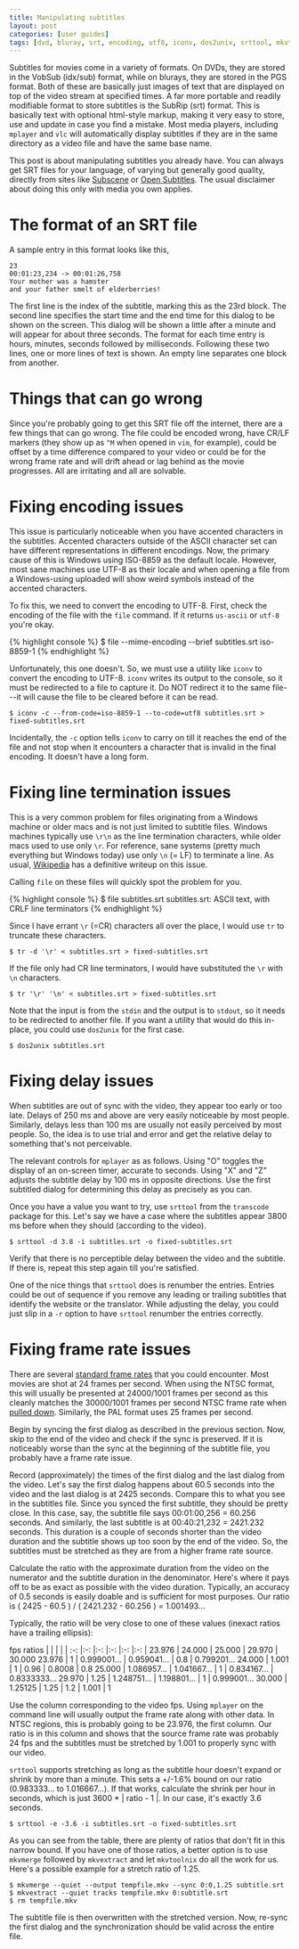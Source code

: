 ```yaml
---
title: Manipulating subtitles
layout: post
categories: [user guides]
tags: [dvd, bluray, srt, encoding, utf8, iconv, dos2unix, srttool, mkvtoolnix]
---
```


Subtitles for movies come in a variety of formats.
On DVDs, they are stored in the VobSub (idx/sub) format, while on blurays, they are stored in the PGS format.
Both of these are basically just images of text that are displayed on top of the video stream at specified times.
A far more portable and readily modifiable format to store subtitles is the SubRip (srt) format.
This is basically text with optional html-style markup, making it very easy to store, use and update in case you find a mistake.
Most media players, including `mplayer` and `vlc` will automatically display subtitles if they are in the same directory as a video file and have the same base name.

This post is about manipulating subtitles you already have.
You can always get SRT files for your language, of varying but generally good quality, directly from sites like [Subscene](http://www.subscene.com) or [Open Subtitles](http://www.opensubtitles.org/en/search).
The usual disclaimer about doing this only with media you own applies.

# The format of an SRT file

A sample entry in this format looks like this,

    23
    00:01:23,234 -> 00:01:26,758
    Your mother was a hamster
    and your father smelt of elderberries!

The first line is the index of the subtitle, marking this as the 23rd block.
The second line specifies the start time and the end time for this dialog to be shown on the screen.
This dialog will be shown a little after a minute and will appear for about three seconds.
The format for each time entry is hours, minutes, seconds followed by milliseconds.
Following these two lines, one or more lines of text is shown.
An empty line separates one block from another.

# Things that can go wrong

Since you're probably going to get this SRT file off the internet, there are a few things that can go wrong.
The file could be encoded wrong, have CR/LF markers (they show up as `^M` when opened in `vim`, for example), could be offset by a time difference compared to your video or could be for the wrong frame rate and will drift ahead or lag behind as the movie progresses.
All are irritating and all are solvable.

# Fixing encoding issues

This issue is particularly noticeable when you have accented characters in the subtitles.
Accented characters outside of the ASCII character set can have different representations in different encodings.
Now, the primary cause of this is Windows using ISO-8859 as the default locale.
However, most sane machines use UTF-8 as their locale and when opening a file from a Windows-using uploaded will show weird symbols instead of the accented characters.

To fix this, we need to convert the encoding to UTF-8.
First, check the encoding of the file with the `file` command.
If it returns `us-ascii` or `utf-8` you're okay.

{% highlight console %}
$ file --mime-encoding --brief subtitles.srt
iso-8859-1
{% endhighlight %}

Unfortunately, this one doesn't.
So, we must use a utility like `iconv` to convert the encoding to UTF-8.
`iconv` writes its output to the console, so it must be redirected to a file to capture it.
Do NOT redirect it to the same file---it will cause the file to be cleared before it can be read.

    $ iconv -c --from-code=iso-8859-1 --to-code=utf8 subtitles.srt > fixed-subtitles.srt

Incidentally, the `-c` option tells `iconv` to carry on till it reaches the end of the file and not stop when it encounters a character that is invalid in the final encoding.
It doesn't have a long form.

# Fixing line termination issues

This is a very common problem for files originating from a Windows machine or older macs and is not just limited to subtitle files.
Windows machines typically use `\r\n` as the line termination characters, while older macs used to use only `\r`.
For reference, sane systems (pretty much everything but Windows today) use only `\n` (= LF) to terminate a line.
As usual, [Wikipedia](http://en.wikipedia.org/wiki/Newline) has a definitive writeup on this issue.

Calling `file` on these files will quickly spot the problem for you.

{% highlight console %}
$ file subtitles.srt
subtitles.srt: ASCII text, with CRLF line terminators
{% endhighlight %}

Since I have errant `\r` (=CR) characters all over the place, I would use `tr` to truncate these characters.

    $ tr -d '\r' < subtitles.srt > fixed-subtitles.srt

If the file only had CR line terminators, I would have substituted the `\r` with `\n` characters.

    $ tr '\r' '\n' < subtitles.srt > fixed-subtitles.srt

Note that the input is from the `stdin` and the output is to `stdout`, so it needs to be redirected to another file.
If you want a utility that would do this in-place, you could use `dos2unix` for the first case.

    $ dos2unix subtitles.srt

# Fixing delay issues

When subtitles are out of sync with the video, they appear too early or too late.
Delays of 250 ms and above are very easily noticeable by most people.
Similarly, delays less than 100 ms are usually not easily perceived by most people.
So, the idea is to use trial and error and get the relative delay to something that's not perceivable.

The relevant controls for `mplayer` as as follows.
Using "O" toggles the display of an on-screen timer, accurate to seconds.
Using "X" and "Z" adjusts the subtitle delay by 100 ms in opposite directions.
Use the first subtitled dialog for determining this delay as precisely as you can.

Once you have a value you want to try, use `srttool` from the `transcode` package for this.
Let's say we have a case where the subtitles appear 3800 ms before when they should (according to the video).

    $ srttool -d 3.8 -i subtitles.srt -o fixed-subtitles.srt

Verify that there is no perceptible delay between the video and the subtitle.
If there is, repeat this step again till you're satisfied.

One of the nice things that `srttool` does is renumber the entries.
Entries could be out of sequence if you remove any leading or trailing subtitles that identify the website or the translator.
While adjusting the delay, you could just slip in a `-r` option to have `srttool` renumber the entries correctly.

# Fixing frame rate issues

There are several [standard frame rates](http://en.wikipedia.org/wiki/Frame_rate#Digital_video_and_television) that you could encounter.
Most movies are shot at 24 frames per second.
When using the NTSC format, this will usually be presented at 24000/1001 frames per second as this cleanly matches the 30000/1001 frames per second NTSC frame rate when [pulled down](http://en.wikipedia.org/wiki/Three-two_pull_down).
Similarly, the PAL format uses 25 frames per second.

Begin by syncing the first dialog as described in the previous section.
Now, skip to the end of the video and check if the sync is preserved.
If it is noticeably worse than the sync at the beginning of the subtitle file, you probably have a frame rate issue.

Record (approximately) the times of the first dialog and the last dialog from the video.
Let's say the first dialog happens about 60.5 seconds into the video and the last dialog is at 2425 seconds.
Compare this to what you see in the subtitles file.
Since you synced the first subtitle, they should be pretty close.
In this case, say, the subtitle file says 00:01:00,256 = 60.256 seconds.
And similarly, the last subtitle is at 00:40:21,232 = 2421.232 seconds.
This duration is a couple of seconds shorter than the video duration and the subtitle shows up too soon by the end of the video.
So, the subtitles must be stretched as they are from a higher frame rate source.

Calculate the ratio with the approximate duration from the video on the numerator and the subtitle duration in the denominator.
Here's where it pays off to be as exact as possible with the video duration.
Typically, an accuracy of 0.5 seconds is easily doable and is sufficient for most purposes.
Our ratio is ( 2425 - 60.5 ) / ( 2421.232 - 60.256 ) = 1.001493...

Typically, the ratio will be very close to one of these values (inexact ratios have a trailing ellipsis):

fps ratios  |               |               |               |               |
:-:         |:-:            |:-:            |:-:            |:-:            |:-:
            | 23.976        | 24.000        | 25.000        | 29.970        | 30.000
23.976      | 1             | 0.999001...   | 0.959041...   | 0.8           | 0.799201...
24.000      | 1.001         | 1             | 0.96          | 0.8008        | 0.8
25.000      | 1.086957...   | 1.041667...   | 1             | 0.834167...   | 0.8333333...
29.970      | 1.25          | 1.248751...   | 1.198801...   | 1             | 0.999001...
30.000      | 1.25125       | 1.25          | 1.2           | 1.001         | 1

Use the column corresponding to the video fps.
Using `mplayer` on the command line will usually output the frame rate along with other data.
In NTSC regions, this is probably going to be 23.976, the first column.
Our ratio is in this column and shows that the source frame rate was probably 24 fps and the subtitles must be stretched by 1.001 to properly sync with our video.

`srttool` supports stretching as long as the subtitle hour doesn't expand or shrink by more than a minute.
This sets a +/-1.6% bound on our ratio (0.983333... to 1.016667...).
If that works, calculate the shrink per hour in seconds, which is just 3600 * | ratio - 1 |.
In our case, it's exactly 3.6 seconds.

    $ srttool -e -3.6 -i subtitles.srt -o fixed-subtitles.srt

As you can see from the table, there are plenty of ratios that don't fit in this narrow bound.
If you have one of those ratios, a better option is to use `mkvmerge` followed by `mkvextract` and let `mkvtoolnix` do all the work for us.
Here's a possible example for a stretch ratio of 1.25.

    $ mkvmerge --quiet --output tempfile.mkv --sync 0:0,1.25 subtitle.srt
    $ mkvextract --quiet tracks tempfile.mkv 0:subtitle.srt
    $ rm tempfile.mkv

The subtitle file is then overwritten with the stretched version.
Now, re-sync the first dialog and the synchronization should be valid across the entire file.

